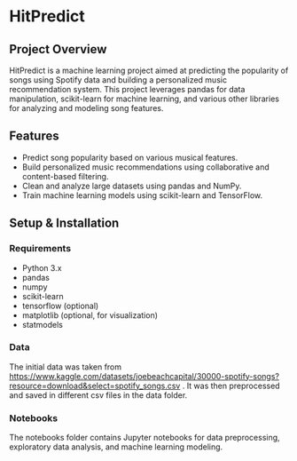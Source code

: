 # HitPredict

## Project Overview

HitPredict is a machine learning project aimed at predicting the popularity of songs using Spotify data and building a personalized music recommendation system. This project leverages pandas for data manipulation, scikit-learn for machine learning, and various other libraries for analyzing and modeling song features.

## Features

- Predict song popularity based on various musical features.
- Build personalized music recommendations using collaborative and content-based filtering.
- Clean and analyze large datasets using pandas and NumPy.
- Train machine learning models using scikit-learn and TensorFlow.

## Setup & Installation

### Requirements

- Python 3.x
- pandas
- numpy
- scikit-learn
- tensorflow (optional)
- matplotlib (optional, for visualization)
- statmodels

### Data

The initial data was taken from https://www.kaggle.com/datasets/joebeachcapital/30000-spotify-songs?resource=download&select=spotify_songs.csv . It was then preprocessed and saved in different csv files in the data folder.

### Notebooks

The notebooks folder contains Jupyter notebooks for data preprocessing, exploratory data analysis, and machine learning modeling.
